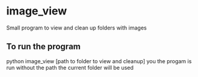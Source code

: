 # image_view
Small program to view and clean up folders with images

## To run the program
python image_view [path to folder to view and cleanup]
you the progam is run without the path the current folder will be used
